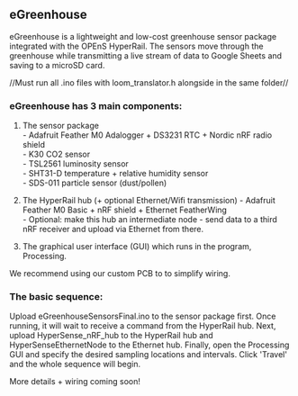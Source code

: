 ## eGreenhouse ###
eGreenhouse is a lightweight and low-cost greenhouse sensor package integrated with the OPEnS HyperRail. The sensors move through the greenhouse while transmitting a live stream of data to Google Sheets and saving to a microSD card. 

//Must run all .ino files with loom_translator.h alongside in the same folder// 

### eGreenhouse has 3 main components: 
  1. The sensor package\
    - Adafruit Feather M0 Adalogger + DS3231 RTC + Nordic nRF radio shield\
    - K30 CO2 sensor\
    - TSL2561 luminosity sensor\
    - SHT31-D temperature + relative humidity sensor\
    - SDS-011 particle sensor (dust/pollen)
  
  2. The HyperRail hub (+ optional Ethernet/Wifi transmission)
    - Adafruit Feather M0 Basic + nRF shield + Ethernet FeatherWing\
    - Optional: make this hub an intermediate node - send data to a third nRF receiver and upload via Ethernet from there. 
  
  3. The graphical user interface (GUI) which runs in the program, Processing. 
  
  We recommend using our custom PCB to to simplify wiring.
 
### The basic sequence:
Upload eGreenhouseSensorsFinal.ino to the sensor package first. Once running, it will wait to receive a command from the HyperRail hub. Next, upload HyperSense_nRF_hub to the HyperRail hub and HyperSenseEthernetNode to the Ethernet hub. Finally, open the Processing GUI and specify the desired sampling locations and intervals. Click 'Travel' and the whole sequence will begin. 

More details + wiring coming soon! 
 
